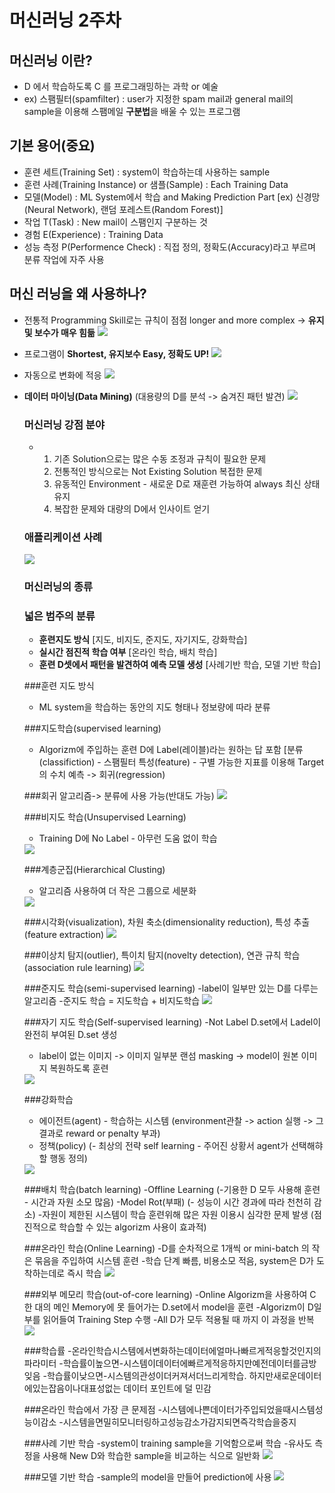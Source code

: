 # 머신러닝 2주차

## 머신러닝 이란?
- D 에서 학습하도록 C 를 프로그래밍하는 과학 or 예술
- ex) 스팸필터(spamfilter) : user가 지정한 spam mail과 general mail의 sample을 이용해 스팸메일 **구분법**을 배울 수 있는 프로그램

## 기본 용어(중요)
- 훈련 세트(Training Set) : system이 학습하는데 사용하는 sample
- 훈련 사례(Training Instance) or 샘플(Sample) : Each Training Data
- 모델(Model) : ML System에서 학습 and Making Prediction Part
  [ex) 신경망(Neural Network), 랜덤 포레스트(Random Forest)]
- 작업 T(Task) : New mail이 스팸인지 구분하는 것
- 경험 E(Experience) : Training Data
- 성능 측정 P(Performence Check) : 직접 정의, 정확도(Accuracy)라고 부르며 분류 작업에 자주 사용

## 머신 러닝을 왜 사용하나?
- 전통적 Programming Skill로는 규칙이 점점 longer and more complex -> **유지 및 보수가 매우 힘듦**
  <img src = 'https://github.com/bluemoon-17/KEVIN/blob/main/2Grade/1Simester/Pictures/approach.png'/>


- 프로그램이 **Shortest, 유지보수 Easy, 정확도 UP!**
  <img src = 'https://github.com/bluemoon-17/KEVIN/blob/main/2Grade/1Simester/Pictures/approach2.png'/>

- 자동으로 변화에 적응
  <img src = 'https://github.com/bluemoon-17/KEVIN/blob/main/2Grade/1Simester/Pictures/adapt.png'/>

- **데이터 마이닝(Data Mining)**
  (대용량의 D를 분석 -> 숨겨진 패턴 발견)
  <img src = "https://github.com/bluemoon-17/KEVIN/blob/main/2Grade/1Simester/Pictures/datamining.png"/>

  ### 머신러닝 강점 분야
  - 1. 기존 Solution으로는 많은 수동 조정과 규칙이 필요한 문제
    2. 전통적인 방식으로는 Not Existing Solution 복접한 문제
    3. 유동적인 Environment - 새로운 D로 재훈련 가능하여 always 최신 상태 유지
    4. 복잡한 문제와 대량의 D에서 인사이트 얻기

  ### 애플리케이션 사례
  <img src = 'https://github.com/bluemoon-17/KEVIN/blob/main/2Grade/1Simester/Pictures/appexample.png'/>

  ### 머신러닝의 종류
  ### 넓은 범주의 분류
  - **훈련지도 방식** [지도, 비지도, 준지도, 자기지도, 강화학습]
  - **실시간 점진적 학습 여부** [온라인 학습, 배치 학습]
  - **훈련 D셋에서 패턴을 발견하여 예측 모델 생성** [사례기반 학습, 모델 기반 학습]
 
  ###훈련 지도 방식
  - ML system을 학습하는 동안의 지도 형태나 정보량에 따라 분류

  ###지도학습(supervised learning)
  - Algorizm에 주입하는 훈련 D에 Label(레이블)라는 원하는 답 포함
    [분류(classifiction) - 스팸필터 특성(feature) - 구별 가능한 지표를 이용해 Target의 수치 예측 -> 회귀(regression)

  ###회귀 알고리즘-> 분류에 사용 가능(반대도 가능)
  <img src = 'https://github.com/bluemoon-17/KEVIN/blob/main/2Grade/1Simester/Pictures/regression.png'/>

  ###비지도 학습(Unsupervised Learning)
  - Training D에 No Label - 아무런 도움 없이 학습
  <img src = 'https://github.com/bluemoon-17/KEVIN/blob/main/2Grade/1Simester/Pictures/nolabel.png'/>

  ###계층군집(Hierarchical Clusting)
  - 알고리즘 사용하여 더 작은 그룹으로 세분화
  <img src = 'https://github.com/bluemoon-17/KEVIN/blob/main/2Grade/1Simester/Pictures/group.png'/>

  ###시각화(visualization), 차원 축소(dimensionality reduction), 특성 추출(feature extraction)
  <img src = 'https://github.com/bluemoon-17/KEVIN/blob/main/2Grade/1Simester/Pictures/groupexample.png'/>

  ###이상치 탐지(outlier), 특이치 탐지(novelty detection), 연관 규칙 학습(association rule learning)
  <img src = 'https://github.com/bluemoon-17/KEVIN/blob/main/2Grade/1Simester/Pictures/errorloading.png'/>

  ###준지도 학습(semi-supervised learning)
  -label이 일부만 있는 D를 다루는 알고리즘
  -준지도 학습 = 지도학습 + 비지도학습
  <img src = 'https://github.com/bluemoon-17/KEVIN/blob/main/2Grade/1Simester/Pictures/partedlabel.png'/>

  ###자기 지도 학습(Self-supervised learning)
  -Not Label D.set에서 Ladel이 완전히 부여된 D.set 생성
  - label이 없는 이미지 -> 이미지 일부분 랜섬 masking -> model이 원본 이미지 복원하도록 훈련
  <img src = 'https://github.com/bluemoon-17/KEVIN/blob/main/2Grade/1Simester/Pictures/selflearning.png'/>

  ###강화학습
  - 에이전트(agent) - 학습하는 시스템
  (environment관찰 -> action 실행 -> 그 결과로 reward or penalty 부과)
  - 정책(policy)
  (- 최상의 전략 self learning - 주어진 상황서 agent가 선택해햐할 행동 정의)
  <img src = 'https://github.com/bluemoon-17/KEVIN/blob/main/2Grade/1Simester/Pictures/upgrade.png'/>

  ###배치 학습(batch learning)
  -Offline Learning (-기용한 D 모두 사용해 훈련 - 시간과 자원 소모 많음)
  -Model Rot(부패) (- 성능이 시간 경과에 따라 천천히 감소)
  -자원이 제한된 시스템이 학습 훈련위해 많은 자원 이용시 심각한 문제 발생
  (점진적으로 학습할 수 있는 algorizm 사용이 효과적)

  ###온라인 학습(Online Learning)
  -D를 순차적으로 1개씩 or mini-batch 의 작은 묶음을 주입하여 시스템 훈련
  -학습 단계 빠름, 비용소모 적음, system은 D가 도착하는데로 즉시 학습
  <img src = 'https://github.com/bluemoon-17/KEVIN/blob/main/2Grade/1Simester/Pictures/online.png'/>

  ###외부 메모리 학습(out-of-core learning)
  -Online Algorizm을 사용하여 C 한 대의 메인 Memory에 못 들어가는 D.set에서 model을 훈련
  -Algorizm이 D일부를 읽어들여 Training Step 수행
  -All D가 모두 적용될 때 까지 이 과정을 반복
  <img src = 'https://github.com/bluemoon-17/KEVIN/blob/main/2Grade/1Simester/Pictures/outmemory.png'/>

  ###학습률
  -온라인학습시스템에서변화하는데이터에얼마나빠르게적응할것인지의파라미터
  -학습률이높으면-시스템이데이터에빠르게적응하지만예전데이터를금방잊음
  -학습률이낮으면-시스템의관성이더커져서더느리게학습. 하지만새로운데이터에있는잡음이나대표성없는 데이터 포인트에 덜 민감

  ###온라인 학습에서 가장 큰 문제점
  -시스템에나쁜데이터가주입되었을때시스템성능이감소
  -시스템을면밀히모니터링하고성능감소가감지되면즉각학습을중지

  ###사례 기반 학습
  -system이 training sample을 기억함으로써 학습
  -유사도 측정을 사용해 New D와 학습한 sample을 비교하는 식으로 일반화
  <img src = 'https://github.com/bluemoon-17/KEVIN/blob/main/2Grade/1Simester/Pictures/instancebased.png'/>

  ###모델 기반 학습
  -sample의 model을 만들어 prediction에 사용
  <img src = 'https://github.com/bluemoon-17/KEVIN/blob/main/2Grade/1Simester/Pictures/modelbased.png'/>

  
